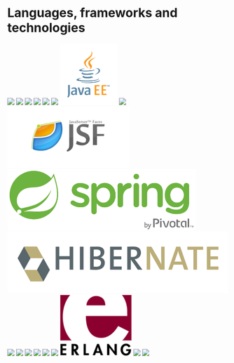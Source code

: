 # Languages, frameworks and technologies

<img src="img/linuxlogo.jpg" height="140px"> <img src="img/logodebian.png" height="140px"> <img src="img/android.png" height="140px"> <img src="img/windows.jpg" height="140px"> <img src="img/html5.png" height="140px"> <img src="img/javalogo.jpg" height="140px"> <img src="img/javaee.png" height="140px"> <img src="img/jsp.png" height="140px"> <img src="img/jsf.png" height="140px"> <img src="img/spring.png" height="140px"> <img src="img/hibernate.svg" height="140px"> <img src="img/eclipse.png" height="140px"> <img src="img/geanylogo.jpg" height="140px"> <img src="img/angularlogo.png" height="140px"> <img src="img/firebase.png" height="140px"> <img src="img/ionic.png" height="140px"> <img src="img/jhipster.png" height="140px"> <img src="img/erlang.png" height="140px"> <img src="img/python.png" height="140px"> <img src="img/django.png" height="140px">

